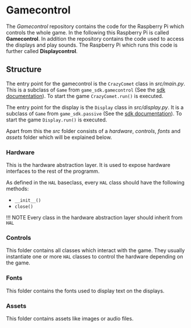 # Gamecontrol

The *Gamecontrol* repository contains the code for the Raspberry Pi which controls the whole game. In the following this Raspberry Pi is called **Gamecontrol**. In addition the repository contains the code used to access the displays and play sounds. The Raspberry Pi which runs this code is further called **Displaycontrol**.

## Structure

The entry point for the gamecontrol is the `CrazyComet` class in *src/main.py*. This is a subclass of `Game` from `game_sdk.gamecontrol` (See the [sdk documentation](../sdk/index.md)). To start the game `CrazyComet.run()` is executed.

The entry point for the display is the `Display` class in *src/display.py*. It is a subclass of `Game` from `game_sdk.passive` (See the [sdk documentation](../sdk/index.md)). To start the game `Display.run()` is executed.

Apart from this the *src* folder consists of a *hardware*, *controls*, *fonts* and *assets* folder which will be explained below.

### Hardware
This is the hardware abstraction layer. It is used to expose hardware interfaces to the rest of the programm.

As defined in the `HAL` baseclass, every `HAL` class should have the following methods:

- `__init__()`
- `close()`

!!! NOTE
    Every class in the hardware abstraction layer should inherit from `HAL`

### Controls

This folder contains all classes which interact with the game. They usually instantiate one or more `HAL` classes to control the hardware depending on the game.

### Fonts

This folder contains the fonts used to display text on the displays.

### Assets

This folder contains assets like images or audio files.


